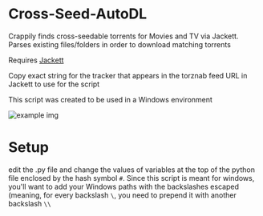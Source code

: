 # Cross-Seed-AutoDL
Crappily finds cross-seedable torrents for Movies and TV via Jackett. Parses existing files/folders in order to download matching torrents

Requires [Jackett](https://github.com/Jackett/Jackett)

Copy exact string for the tracker that appears in the torznab feed URL in Jackett to use for the script

This script was created to be used in a Windows environment

![example img](https://i.ibb.co/8YdNh5v/image.png)


# Setup

edit the .py file and change the values of variables at the top of the python file enclosed by the hash symbol `#`. Since this script is meant for windows, you'll want to add your Windows paths with the backslashes escaped (meaning, for every backslash `\`, you need to prepend it with another backslash `\\`
